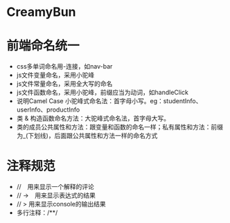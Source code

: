 # CreamyBun
# 前端命名统一
+ css多单词命名用-连接，如nav-bar
+ js文件变量命名，采用小驼峰
+ js文件常量命名，采用全大写的命名
+ js文件函数命名，采用小驼峰，前缀应当为动词，如handleClick
+ 说明Camel Case 小驼峰式命名法：首字母小写。eg：studentInfo、userInfo、productInfo
+ 类 & 构造函数命名方法：大驼峰式命名法，首字母大写。
+ 类的成员公共属性和方法：跟变量和函数的命名一样；私有属性和方法：前缀为_(下划线)，后面跟公共属性和方法一样的命名方式

# 注释规范
+ //　用来显示一个解释的评论
+ // ->　用来显示表达式的结果
+ // > 用来显示console的输出结果
+ 多行注释：/**/